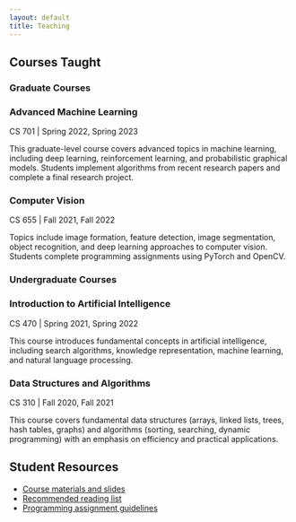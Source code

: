 ```yaml
---
layout: default
title: Teaching
---
```



## Courses Taught

### Graduate Courses

<div class="card">
    <h3 class="card-title">Advanced Machine Learning</h3>
    <p class="card-meta">CS 701 | Spring 2022, Spring 2023</p>
    <p>This graduate-level course covers advanced topics in machine learning, including deep learning, reinforcement learning, and probabilistic graphical models. Students implement algorithms from recent research papers and complete a final research project.</p>
</div>

<div class="card">
    <h3 class="card-title">Computer Vision</h3>
    <p class="card-meta">CS 655 | Fall 2021, Fall 2022</p>
    <p>Topics include image formation, feature detection, image segmentation, object recognition, and deep learning approaches to computer vision. Students complete programming assignments using PyTorch and OpenCV.</p>
</div>

### Undergraduate Courses

<div class="card">
    <h3 class="card-title">Introduction to Artificial Intelligence</h3>
    <p class="card-meta">CS 470 | Spring 2021, Spring 2022</p>
    <p>This course introduces fundamental concepts in artificial intelligence, including search algorithms, knowledge representation, machine learning, and natural language processing.</p>
</div>

<div class="card">
    <h3 class="card-title">Data Structures and Algorithms</h3>
    <p class="card-meta">CS 310 | Fall 2020, Fall 2021</p>
    <p>This course covers fundamental data structures (arrays, linked lists, trees, hash tables, graphs) and algorithms (sorting, searching, dynamic programming) with an emphasis on efficiency and practical applications.</p>
</div>

## Student Resources

- [Course materials and slides](/assets/resources/courses.zip)
- [Recommended reading list](/assets/resources/reading-list.pdf)
- [Programming assignment guidelines](/assets/resources/guidelines.pdf)